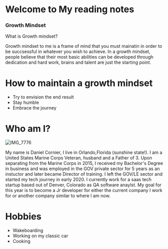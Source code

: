 # Welcome to My reading notes 

### Growth Mindset 



What is Growth mindset?

Growth mindset to me is a frame of mind that you must mainatin in order to be succsessful in whatever you wish to achieve. In a growth mindset, people believe that their most basic abilities can be developed through dedication and hard work, brains and talent are just the starting point.

# How to maintain a growth mindset


- Try to envision the end result 
- Stay humble 
- Embrace the journey

# Who am I?

![IMG_7776](https://user-images.githubusercontent.com/84033854/132449320-6ac746df-f180-4c15-9c4b-2d822938b111.JPG)

My name is Daniel Cornier, I live in Orlando,Florida (sunshine state!). I am a United States Marine Corps Veteran, husband and a Father of 3. Upon separating from the Marine Corps in 2015, I received my Bachelor's Degree in business and was employed in the GOV private sector for 5 years as an instuctor and later became Director of training. I left the GOV/LE sector and started my tech journey in early 2020. I currently work for a saas tech startup based out of Denver, Colorado as QA software anaylst. My goal for this year is to become a Jr developer for either the current company I work for or another company similar to where I am now.

# Hobbies 
- Wakeboarding 
- Working on my classic car 
- Cooking 
